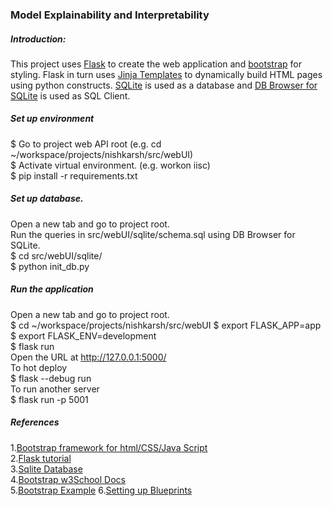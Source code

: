 ### Model Explainability and Interpretability  

##### Introduction:    


This project uses [Flask](https://flask.palletsprojects.com/en/stable/) to create the web application and 
[bootstrap](https://getbootstrap.com/) for styling. Flask in turn uses [Jinja Templates](https://jinja.palletsprojects.com/en/stable/) 
to dynamically build HTML pages using python constructs. [SQLite](https://www.sqlite.org/) is used as a database 
and [DB Browser for SQLite](https://sqlitebrowser.org/) is used as SQL Client.

##### Set up environment    
$ Go to project web API root (e.g. cd ~/workspace/projects/nishkarsh/src/webUI)    
$ Activate virtual environment. (e.g. workon iisc)     
$ pip install -r requirements.txt

##### Set up database. 
Open a new tab and go to project root.     
Run the queries in src/webUI/sqlite/schema.sql using DB Browser for SQLite.    
$ cd src/webUI/sqlite/       
$ python init_db.py     

##### Run the application
Open a new tab and go to project root.    
$ cd ~/workspace/projects/nishkarsh/src/webUI 
$ export FLASK_APP=app     
$ export FLASK_ENV=development    
$ flask run     
Open the URL at http://127.0.0.1:5000/    
To hot deploy     
$ flask --debug run      
To run another server    
$ flask run -p 5001      

##### References
1.[Bootstrap framework for html/CSS/Java Script](https://getbootstrap.com/)     
2.[Flask tutorial](https://www.digitalocean.com/community/tutorials/how-to-make-a-web-application-using-flask-in-python-3)   
3.[Sqlite Database](https://www.sqlite.org/)    
4.[Bootstrap w3School Docs](https://www.w3schools.com/bootstrap4/default.asp)    
5.[Bootstrap Example](https://getbootstrap.com/2.0.4/examples/hero.html)
6.[Setting up Blueprints](https://www.digitalocean.com/community/tutorials/how-to-structure-large-flask-applications#1-flask-the-minimalist-application-development-framework)